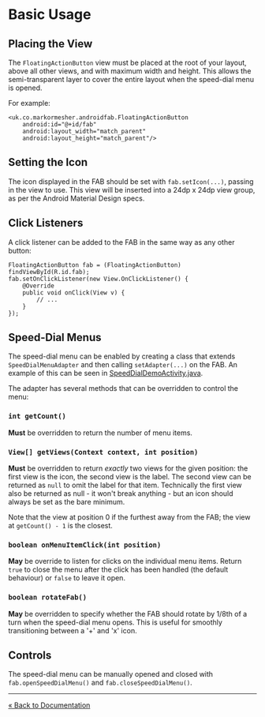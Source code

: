 # Basic Usage

## Placing the View

The `FloatingActionButton` view must be placed at the root of your layout, above all other views, and with maximum width and height. This allows the semi-transparent layer to cover the entire layout when the speed-dial menu is opened.

For example:

    <uk.co.markormesher.androidfab.FloatingActionButton
        android:id="@+id/fab"
        android:layout_width="match_parent"
        android:layout_height="match_parent"/>

## Setting the Icon

The icon displayed in the FAB should be set with `fab.setIcon(...)`, passing in the view to use. This view will be inserted into a 24dp x 24dp view group, as per the Android Material Design specs.
    
## Click Listeners

A click listener can be added to the FAB in the same way as any other button:

    FloatingActionButton fab = (FloatingActionButton) findViewById(R.id.fab);
    fab.setOnClickListener(new View.OnClickListener() {
        @Override
        public void onClick(View v) {
            // ...
        }
    });

## Speed-Dial Menus

The speed-dial menu can be enabled by creating a class that extends `SpeedDialMenuAdapter` and then calling `setAdapter(...)` on the FAB. An example of this can be seen in [SpeedDialDemoActivity.java](/app/src/main/java/uk/co/markormesher/androidfab/app/SpeedDialDemoActivity.java).

The adapter has several methods that can be overridden to control the menu:

### `int getCount()`

**Must** be overridden to return the number of menu items.

### `View[] getViews(Context context, int position)`

**Must** be overridden to return *exactly* two views for the given position: the first view is the icon, the second view is the label. The second view can be returned as `null` to omit the label for that item. Technically the first view also be returned as null - it won't break anything - but an icon should always be set as the bare minimum.

Note that the view at position 0 if the furthest away from the FAB; the view at `getCount() - 1` is the closest.

### `boolean onMenuItemClick(int position)`

**May** be override to listen for clicks on the individual menu items. Return `true` to close the menu after the click has been handled (the default behaviour) or `false` to leave it open.

### `boolean rotateFab()`

**May** be overridden to specify whether the FAB should rotate by 1/8th of a turn when the speed-dial menu opens. This is useful for smoothly transitioning between a '+' and 'x' icon.

## Controls

The speed-dial menu can be manually opened and closed with `fab.openSpeedDialMenu()` and `fab.closeSpeedDialMenu()`.

---

[&laquo; Back to Documentation](/docs)